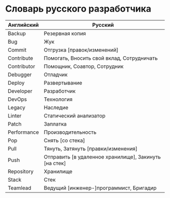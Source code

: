 # Словарь русского разработчика

|Английский|Русский|
|-|-|
|Backup|Резервная копия|
|Bug|Жук|
|Commit|Отгрузка [правок/изменений]|
|Contribute|Помогать, Вносить свой вклад, Сотрудничать|
|Contributor|Помощник, Соавтор, Сотрудник|
|Debugger|Отладчик|
|Deploy|Развертывание|
|Developer|Разработчик|
|DevOps|Технология|
|Legacy|Наследие|
|Linter|Статический анализатор|
|Patch|Заплатка|
|Performance|Производительность|
|Pop|Снять [со стека]|
|Pull|Тянуть, Затянуть [правки/изменения]|
|Push|Отправить [в удаленное хранилище], Закинуть [на стек]|
|Repository|Хранилище|
|Stack|Стек|
|Teamlead|Ведущий [инженер-]программист, Бригадир|
